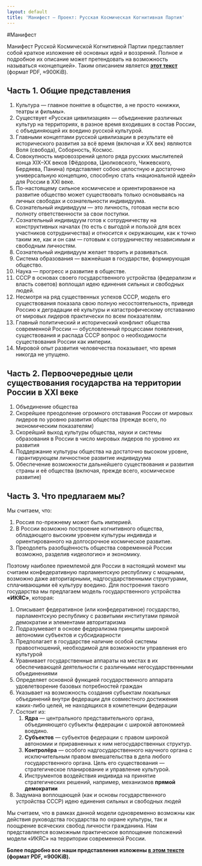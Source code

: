 ```yaml
---
layout: default
title: 'Манифест — Проект: Русская Космическая Когнитивная Партия'
---
```


#Манифест

Манифест Русской Космической Когнитивной Партии представляет собой краткое изложение её основных идей и воззрений. Полное и подробное их описание может претендовать на возможность называться «концепцией». Таким описанием является [**этот текст**](/cosmic_empire.pdf) (формат PDF, ≈900KiB).

## Часть 1. Общие представления

1. Культура — главное понятие в обществе, а не просто «книжки, театры и фильмы».
2. Существует «Русская цивилизация» — объединение различных культур на территориях, в разное время входивших в состав России, с объединяющей их воедино русской культурой.
3. Главными концептами русской цивилизации в результате её исторического развития за всё время (включая и XX век) являются Воля (свобода), Соборность, Космос.
4. Совокупность мировоззрений целого ряда русских мыслителей конца XIX–XX веков (Фёдорова, Циолковского, Чижевского, Бердяева, Панина) представляет собою целостную и достаточно универсальную концепцию, способную стать «национальной идеей» для России в XXI веке.
5. По-настоящему сильное космическое и ориентированное на развитие общество может существовать только основываясь на личных свободах и сознательности индивидуума.
6. Сознательный индивидуум — это личность, готовая нести всю полноту ответственности за свои поступки.
7. Сознательный индивидуум готов к сотрудничеству на конструктивных началах (то есть с выгодой и пользой для всех участников сотрудничества) и относится к окружающим, как к точно таким же, как и он сам — готовым к сотрудничеству независимым и свободным личностям.
8. Сознательный индивидуум желает творить и развиваться.
9. Система образования — важнейшая в государстве, формирующая общество.
10. Наука — прогресс и развитие в обществе.
11. СССР в основах своего государственного устройства (федерализм и власть советов) воплощал идею единения сильных и свободных людей.
12. Несмотря на ряд существенных успехов СССР, модель его существования показала свою полную несостоятельность, приведя Россию к деградации её культуры и катастрофическому отставанию от мировых лидеров практически по всем показателям.
13. Главный политический и исторический конфликт общества современной России — обусловленный процессами появления, существования и распада СССР вопрос о необходимости существования России как империи.
14. Мировой опыт развития человечества показывает, что время никогда не упущено.

## Часть 2. Первоочередные цели существования государства на территории России в XXI веке

1. Объединение общества
2. Скорейшее преодоление огромного отставания России от мировых лидеров по уровню развития общества (прежде всего, по экономическим показателям)
3. Скорейший выход культуры общества, науки и системы образования в России в число мировых лидеров по уровню их развития
4. Поддержание культуры общества на достаточно высоком уровне, гарантирующем личностное развитие индивидуума
5. Обеспечение возможности дальнейшего существования и развития страны и её общества (включая, прежде всего, космическое развитие)


## Часть 3. Что предлагаем мы?

Мы считаем, что:

1. Россия по-прежнему может быть империей.
2. В России возможно построение когнитивного общества, обладающего высоким уровнем культуры индивида и ориентированного на долгосрочное космическое развитие.
3. Преодолеть разобщённость общества современной России возможно, разделив «идеологию» и экономику.

Поэтому наиболее приемлемой для России в настоящий момент мы считаем конфедеративную парламентскую республику с мощными, возможно даже авторитарными, надгосударственными структурами, сплачивающими её культуру воедино. Для построения такого государства мы предлагаем модель государственного устройства **«ИКЯС»**, которая:

1. Описывает федеративное (или конфедеративное) государство, парламентскую республику с развитыми институтами прямой демократии и элементами авторитаризма
2. Подразумевает в основе федерализма принципы широкой автономии субъектов и субсидиарности
3. Предполагает в государстве наличие особой системы правоотношений, необходимой для возможности управления его культурой
4. Уравнивает государственные аппараты на местах в их обеспечивающей деятельности с различными негосударственными объединениями
5. Определяет основной функцией государственного аппарата удовлетворение базовых потребностей граждан
6. Указывает на возможность создания субъектам локальных объединений внутри федерации для совместного достижения каких-либо целей, не находящихся в компетенции федерации
7. Состоит из:
   1. **Ядра** — центрального представительного органа, объединяющего субъекты федерации с широкой автономией воедино.
   2. **Субъектов** — субъектов федерации с правом широкой автономии и приравненных к ним негосударственных структур.
   3. **Контролёра** — особого надгосударственного научного органа с исключительным правом вмешательства в дела любого государственного органа. Цель его существования — стратегическое планирование и управление культурой.
   4. Инструментов воздействия индивида на принятие стратегических решений, например, механизмов **прямой демократии**
8. Задумана воплощающей (как и основы государственного устройства СССР) идею единения сильных и свободных людей

Мы считаем, что в рамках данной модели одновременно возможны как действия руководства государства по охране культуры, так и поощрение всяческих свобод личности гражданина. Нам представляется возможным практическое воплощение положений модели «ИКЯС» на территории современной России.


**Более подробно все наши представления изложены [в этом тексте](/cosmic_empire.pdf) (формат PDF, ≈900KiB).**